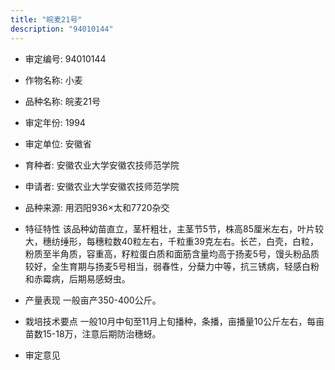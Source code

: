 ```yaml
---
title: "皖麦21号"
description: "94010144"
---
```

* 审定编号:  94010144

*  作物名称:  小麦

*  品种名称:  皖麦21号

*  审定年份:  1994

*  审定单位:  安徽省

* 育种者:  安徽农业大学安徽农技师范学院

*  申请者:  安徽农业大学安徽农技师范学院

*  品种来源:  用泗阳936×太和7720杂交

*  特征特性
该品种幼苗直立，茎杆粗壮，主茎节5节，株高85厘米左右，叶片较大，穗纺缍形，每穗粒数40粒左右，千粒重39克左右。长芒，白壳，白粒，粉质至半角质，容重高，籽粒蛋白质和面筋含量均高于扬麦5号，馒头粉品质较好，全生育期与扬麦5号相当，弱春性，分蘖力中等，抗三锈病，轻感白粉和赤霉病，后期易感蚜虫。

*  产量表现
一般亩产350-400公斤。

*  栽培技术要点
一般10月中旬至11月上旬播种，条播，亩播量10公斤左右，每亩苗数15-18万，注意后期防治穗蚜。              

*  审定意见

